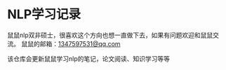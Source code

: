 # NLP学习记录

鼠鼠nlp双非硕士，很喜欢这个方向也想一直做下去，如果有问题欢迎和鼠鼠交流。
鼠鼠的邮箱：1347597531@qq.com

该仓库会更新鼠鼠学习nlp的笔记，论文阅读、知识学习等等


